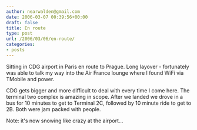 ```yaml
---
author: nearwalden@gmail.com
date: 2006-03-07 00:39:56+00:00
draft: false
title: En route
type: post
url: /2006/03/06/en-route/
categories:
- posts
---
```


Sitting in CDG airport in Paris en route to Prague.  Long layover - fortunately was able to talk my way into the Air France lounge where I found WiFi via TMobile and power.





CDG gets bigger and more difficult to deal with every time I come here.  The terminal two complex is amazing in scope.  After we landed we drove in a bus for 10 minutes to get to Terminal 2C, followed by 10 minute ride to get to 2B.  Both were jam packed with people.





Note:  it's now snowing like crazy at the airport…



